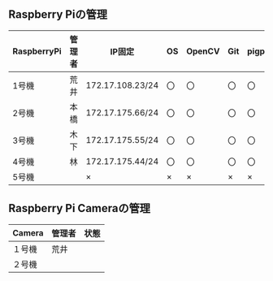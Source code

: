 ## Raspberry Piの管理

|RaspberryPi  |管理者  |IP固定 |OS  |OpenCV  |Git  |pigpio  |備考 |
|---|---|---|---|---|---|---|---|
|1号機  | 荒井 |172.17.108.23/24 |〇  |〇  |〇  |〇 | |
|2号機  | 本橋 |172.17.175.66/24  |〇  |〇  |〇  |〇 | |
|3号機  | 木下 |172.17.175.55/24 |〇  |〇  |〇  |〇 | |
|4号機  | 林 |172.17.175.44/24 |〇  |〇  |〇  |〇 | |
|5号機  |  |×  |×  |×  |×  |× | |


## Raspberry Pi Cameraの管理

|Camera |管理者 |状態 |
|---|---|---|
|１号機 |荒井 | |
|２号機 | | |
